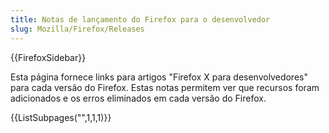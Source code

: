 ```yaml
---
title: Notas de lançamento do Firefox para o desenvolvedor
slug: Mozilla/Firefox/Releases
---
```

{{FirefoxSidebar}}

Esta página fornece links para artigos "Firefox X para desenvolvedores" para cada versão do Firefox. Estas notas permitem ver que recursos foram adicionados e os erros eliminados em cada versão do Firefox.

{{ListSubpages("",1,1,1)}}
